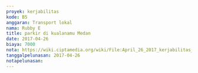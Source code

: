 ```yaml
---
proyek: kerjabilitas
kode: B5
anggaran: Transport lokal
nama: Rubby E
title: parkir di kualanamu Medan
date: 2017-04-26
biaya: 7000
nota: https://wiki.ciptamedia.org/wiki/File:April_26_2017_kerjabilitas_B5_parkir_rubby.jpg
tanggalpelunasan: 2017-04-26
notapelunasan:
---
```

